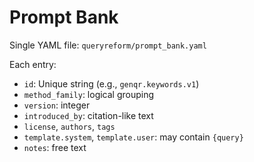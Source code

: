 # Prompt Bank

Single YAML file: `queryreform/prompt_bank.yaml`

Each entry:
- `id`: Unique string (e.g., `genqr.keywords.v1`)
- `method_family`: logical grouping
- `version`: integer
- `introduced_by`: citation-like text
- `license`, `authors`, `tags`
- `template.system`, `template.user`: may contain `{query}`
- `notes`: free text
